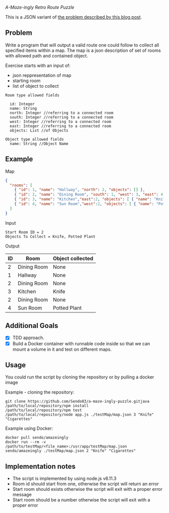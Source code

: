 _A-Maze-ingly Retro Route Puzzle_

This is a JSON variant of [the problem described by this blog post](http://www.jonarcher.com/2010_01_01_archive.html).

Problem
-------

Write a program that will output a valid route one could follow to collect all specified items within a map.
The map is a json description of set of rooms with allowed path and contained object.

Exercise starts with an input of:
  - json reppresentation of map
  - starting room
  - list of object to collect

```
Room type allowed fields

  id: Integer
  name: String
  north: Integer //referring to a connected room
  south: Integer //referring to a connected room
  west: Integer //referring to a connected room
  east: Integer //referring to a connected room
  objects: List //of Objects

Object type allowed fields
  name: String //Object Name
```

Example
-------

Map
```json
{
  "rooms": [
    { "id": 1, "name": "Hallway", "north": 2, "objects": [] },
    { "id": 2, "name": "Dining Room", "south": 1, "west": 3, "east": 4, "objects": [] },
    { "id": 3, "name": "Kitchen","east":2, "objects": [ { "name": "Knife" } ] },
    { "id": 4, "name": "Sun Room","west":2, "objects": [ { "name": "Potted Plant" } ] }
  ]
}
```

Input
```
Start Room ID = 2
Objects To Collect = Knife, Potted Plant
```

Output

| ID | Room | Object collected|
|----|------|-----------------|
|2|Dining Room|None|
|1|Hallway|None|
|2|Dining Room|None|
|3|Kitchen|Knife|
|2|Dining Room|None|
|4|Sun Room|Potted Plant|

Additional Goals
----------------
  - [x] TDD approach.
  - [x] Build a Docker container with runnable code inside so that we can mount a volume in it and test on different maps.

Usage
------------------

You could run the script by cloning the repository or by pulling a docker image

Example - cloning the repository:
```
git clone https://github.com/Sendo83/a-maze-ingly-puzzle.gitjava
/path/to/local/repository/npm install
/path/to/local/repository/npm test
/path/to/local/repository/node app.js ./testMap/map.json 3 "Knife" "Cigarettes"
```

Example using Docker:
```
docker pull sendo/amazeingly
docker run --rm -v /path/to/testMap/<file_name>:/usr/app/testMap/map.json sendo/amazeingly ./testMap/map.json 2 "Knife" "Cigarettes"
```

Implementation notes
--------------------
* The script is implemented by using node.js v6.11.3
* Room id should start from one, otherwise the script will return an error
* Start room should exists otherwise the script will exit with a proper error message
* Start room should be a number otherwise the script will exit with a proper error
